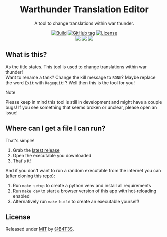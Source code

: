<div align="center">

# Warthunder Translation Editor

A tool to change translations within war thunder.

[![Build](https://github.com/B4T3S/Warthunder-Translation-Editor/actions/workflows/pyinstaller.yml/badge.svg)](https://github.com/B4T3S/Warthunder-Translation-Editor/actions/workflows/pyinstaller.yml)
[![GitHub tag](https://img.shields.io/github/tag/B4T3S/Warthunder-Translation-Editor?include_prereleases=&sort=semver&color=blue)](https://github.com/B4T3S/Warthunder-Translation-Editor/releases/)
[![License](https://img.shields.io/badge/License-MIT-blue)](#license)
<br/>
<a href="https://discord.gg/6qd3SkP6Ch" target="_blank"><img src="https://img.shields.io/discord/931137677695266856?label=Support Server&logo=Discord"></img></a>
<a href="https://www.paypal.com/paypalme/floriancegledi" target="_blank"><img src="https://img.shields.io/badge/PayPal-Support%20me%3F-blue"></img></a>
<a href="https://www.patreon.com/bates" target="_blank"><img src="https://img.shields.io/badge/Patreon-Support%20me%3F-f96854"></img></a>

</div>

## What is this?

As the title states. This tool is used to change translations within war thunder!<br>
Want to rename a tank? Change the kill message to `BONK`? Maybe replace the word `Exit` with `Ragequit!`? Well then this is the tool for you!

> [!NOTE]
> Please keep in mind this tool is still in development and might have a couple bugs!
> If you see something that seems broken or unclear, please open an issue!

## Where can I get a file I can run?

That's simple!

1. Grab the [latest release](github.com/B4T3S/Warthunder-Translation-Editor/releases/)
2. Open the executable you downloaded
3. That's it!

And if you don't want to run a random executable from the internet you can (after cloning this repo):

1. Run `make setup` to create a python venv and install all requirements
2. Run `make dev` to start a browser version of this app with hot-reloading enabled
3. Alternatively run `make build` to create an executable yourself!

## License

Released under [MIT](/LICENSE) by [@B4T3S](https://github.com/B4T3S).
